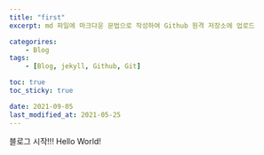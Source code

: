 ```yaml
---
title: "first"
excerpt: md 파일에 마크다운 문법으로 작성하여 Github 원격 저장소에 업로드

categorires: 
    - Blog
tags:
    - [Blog, jekyll, Github, Git]

toc: true
toc_sticky: true

date: 2021-09-05
last_modified_at: 2021-05-25
---
```

블로그 시작!!!
Hello World! 
